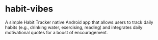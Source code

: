 # habit-vibes
A simple Habit Tracker native Android app that allows users to track daily habits (e.g., drinking water, exercising, reading) and integrates daily motivational quotes for a boost of encouragement.
